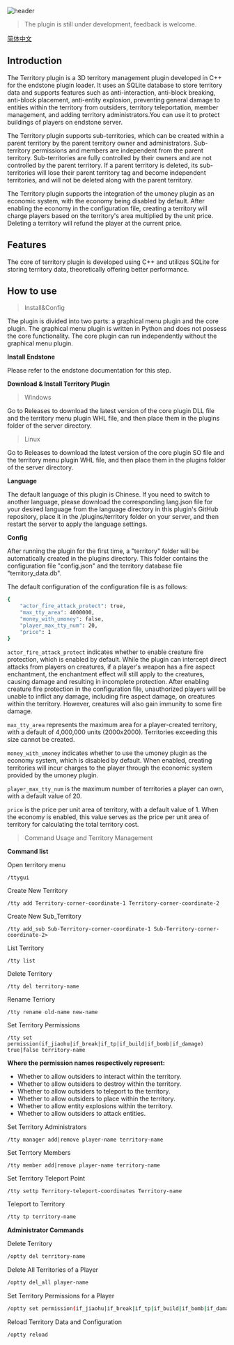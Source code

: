 ![header](https://capsule-render.vercel.app/api?type=waving&height=300&color=gradient&text=Territory%20Plugin&textBg=false&desc=About%20A%20three-dimensional%20territory%20plugin%20developed%20for%20Endstone%20&descAlignY=70&fontColor=802e82&reversal=false)

> The plugin is still under development, feedback is welcome.

[简体中文](README_zh-CN.md)

## Introduction

The Territory plugin is a 3D territory management plugin developed in C++ for the endstone plugin loader.  It uses an SQLite database to store territory data and supports features such as anti-interaction, anti-block breaking, anti-block placement, anti-entity explosion, preventing general damage to entities within the territory from outsiders, territory teleportation, member management, and adding territory administrators.You can use it to protect buildings of players on endstone server.

The Territory plugin supports sub-territories, which can be created within a parent territory by the parent territory owner and administrators. Sub-territory permissions and members are independent from the parent territory. Sub-territories are fully controlled by their owners and are not controlled by the parent territory. If a parent territory is deleted, its sub-territories will lose their parent territory tag and become independent territories, and will not be deleted along with the parent territory.

The Territory plugin supports the integration of the umoney plugin as an economic system, with the economy being disabled by default. After enabling the economy in the configuration file, creating a territory will charge players based on the territory's area multiplied by the unit price. Deleting a territory will refund the player at the current price.

## Features

The core of territory plugin is developed using C++ and utilizes SQLite for storing territory data, theoretically offering better performance.

## How to use

> Install&Config

The plugin is divided into two parts: a graphical menu plugin and the core plugin. The graphical menu plugin is written in Python and does not possess the core functionality. The core plugin can run independently without the graphical menu plugin.

**Install Endstone**

Please refer to the endstone documentation for this step.

**Download & Install Territory Plugin**

> Windows

Go to Releases to download the latest version of the core plugin DLL file and the territory menu plugin WHL file, and then place them in the plugins folder of the server directory.

> Linux

Go to Releases to download the latest version of the core plugin SO file and the territory menu plugin WHL file, and then place them in the plugins folder of the server directory.

**Language**

The default language of this plugin is Chinese. If you need to switch to another language, please download the corresponding lang.json file for your desired language from the language directory in this plugin's GitHub repository, place it in the /plugins/territory folder on your server, and then restart the server to apply the language settings.

**Config**

After running the plugin for the first time, a "territory" folder will be automatically created in the plugins directory. This folder contains the configuration file "config.json" and the territory database file "territory_data.db".

The default configuration of the configuration file is as follows:

```bash
{
    "actor_fire_attack_protect": true,
    "max_tty_area": 4000000,
    "money_with_umoney": false,
    "player_max_tty_num": 20,
    "price": 1
}
```

`actor_fire_attack_protect` indicates whether to enable creature fire protection, which is enabled by default. While the plugin can intercept direct attacks from players on creatures, if a player's weapon has a fire aspect enchantment, the enchantment effect will still apply to the creatures, causing damage and resulting in incomplete protection. After enabling creature fire protection in the configuration file, unauthorized players will be unable to inflict any damage, including fire aspect damage, on creatures within the territory. However, creatures will also gain immunity to some fire damage.

`max_tty_area` represents the maximum area for a player-created territory, with a default of 4,000,000 units (2000x2000). Territories exceeding this size cannot be created.

`money_with_umoney` indicates whether to use the umoney plugin as the economy system, which is disabled by default. When enabled, creating territories will incur charges to the player through the economic system provided by the umoney plugin.

`player_max_tty_num` is the maximum number of territories a player can own, with a default value of 20.

`price` is the price per unit area of territory, with a default value of 1. When the economy is enabled, this value serves as the price per unit area of territory for calculating the total territory cost.

> Command Usage and Territory Management

**Command list**

Open territory menu

```shell
/ttygui
```

Create New Territory

```shell
/tty add Territory-corner-coordinate-1 Territory-corner-coordinate-2
```

Create New Sub_Territory

```shell
/tty add_sub Sub-Territory-corner-coordinate-1 Sub-Territory-corner-coordinate-2>
```

List Territory

```shell
/tty list
```

Delete Territory

```shell
/tty del territory-name
```

Rename Terriory

```shell
/tty rename old-name new-name
```

Set Territory Permissions

```shell
/tty set permission(if_jiaohu|if_break|if_tp|if_build|if_bomb|if_damage) true|false territory-name
```

**Where the permission names respectively represent:**

- Whether to allow outsiders to interact within the territory.
- Whether to allow outsiders to destroy within the territory.
- Whether to allow outsiders to teleport to the territory.
- Whether to allow outsiders to place within the territory.
- Whether to allow entity explosions within the territory.
- Whether to allow outsiders to attack entities.

Set Territory Administrators

```shell
/tty manager add|remove player-name territory-name
```

Set Terrtory Members

```shell
/tty member add|remove player-name territory-name
```

Set Territory Teleport Point

```bash
/tty settp Territory-teleport-coordinates Territory-name
```

Teleport to Territory

```bash
/tty tp territory-name
```

**Administrator Commands**

Delete Territory

```bash
/optty del territory-name
```

Delete All Territories of a Player

```bash
/optty del_all player-name
```

Set Territory Permissions for a Player

```bash
/optty set permission(if_jiaohu|if_break|if_tp|if_build|if_bomb|if_damage) true|false territory-name
```

Reload Territory Data and Configuration

```bash
/optty reload
```
